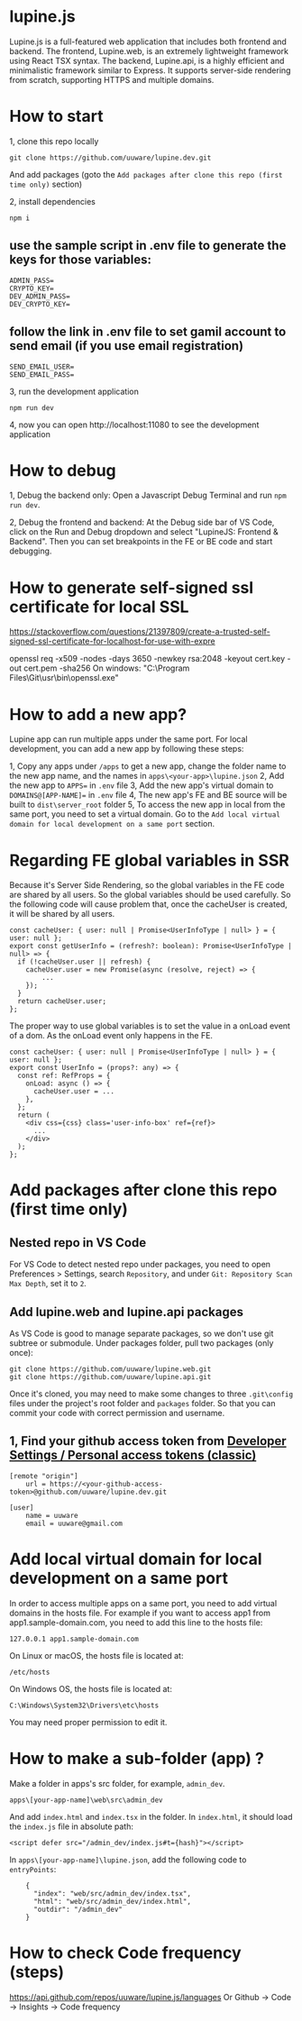 # lupine.js

Lupine.js is a full-featured web application that includes both frontend and backend. The frontend, Lupine.web, is an extremely lightweight framework using React TSX syntax. The backend, Lupine.api, is a highly efficient and minimalistic framework similar to Express. It supports server-side rendering from scratch, supporting HTTPS and multiple domains.

# How to start

1, clone this repo locally

```
git clone https://github.com/uuware/lupine.dev.git
```

And add packages (goto the `Add packages after clone this repo (first time only)` section)


2, install dependencies

```
npm i
```

## use the sample script in .env file to generate the keys for those variables:
```
ADMIN_PASS=
CRYPTO_KEY=
DEV_ADMIN_PASS=
DEV_CRYPTO_KEY=
```

## follow the link in .env file to set gamil account to send email (if you use email registration)
```
SEND_EMAIL_USER=
SEND_EMAIL_PASS=
```


3, run the development application

```
npm run dev
```

4, now you can open http://localhost:11080 to see the development application


# How to debug

1, Debug the backend only:
Open a Javascript Debug Terminal and run `npm run dev`.

2, Debug the frontend and backend:
At the Debug side bar of VS Code, click on the Run and Debug dropdown and select "LupineJS: Frontend & Backend".
Then you can set breakpoints in the FE or BE code and start debugging.

# How to generate self-signed ssl certificate for local SSL

https://stackoverflow.com/questions/21397809/create-a-trusted-self-signed-ssl-certificate-for-localhost-for-use-with-expre

openssl req -x509 -nodes -days 3650 -newkey rsa:2048 -keyout cert.key -out cert.pem -sha256
On windows:
"C:\Program Files\Git\usr\bin\openssl.exe"

# How to add a new app?
Lupine app can run multiple apps under the same port. For local development, you can add a new app by following these steps:

1, Copy any apps under `/apps` to get a new app, change the folder name to the new app name, and the names in `apps\<your-app>\lupine.json`
2, Add the new app to `APPS=` in `.env` file
3, Add the new app's virtual domain to `DOMAINS@[APP-NAME]=` in `.env` file
4, The new app's FE and BE source will be built to `dist\server_root` folder
5, To access the new app in local from the same port, you need to set a virtual domain.
Go to the `Add local virtual domain for local development on a same port` section.

# Regarding FE global variables in SSR
Because it's Server Side Rendering, so the global variables in the FE code are shared by all users.
So the global variables should be used carefully.
So the following code will cause problem that, once the cacheUser is created, it will be shared by all users.
```
const cacheUser: { user: null | Promise<UserInfoType | null> } = { user: null };
export const getUserInfo = (refresh?: boolean): Promise<UserInfoType | null> => {
  if (!cacheUser.user || refresh) {
    cacheUser.user = new Promise(async (resolve, reject) => {
        ...
    });
  }
  return cacheUser.user;
};
```
The proper way to use global variables is to set the value in a onLoad event of a dom.
As the onLoad event only happens in the FE.
```
const cacheUser: { user: null | Promise<UserInfoType | null> } = { user: null };
export const UserInfo = (props?: any) => {
  const ref: RefProps = {
    onLoad: async () => {
      cacheUser.user = ...
    },
  };
  return (
    <div css={css} class='user-info-box' ref={ref}>
      ...
    </div>
  );
};
```


# Add packages after clone this repo (first time only)

## Nested repo in VS Code
For VS Code to detect nested repo under packages, you need to open Preferences > Settings, search `Repository`, and under `Git: Repository Scan Max Depth`, set it to `2`.

## Add lupine.web and lupine.api packages
As VS Code is good to manage separate packages, so we don't use git subtree or submodule.
Under packages folder, pull two packages (only once):
```
git clone https://github.com/uuware/lupine.web.git
git clone https://github.com/uuware/lupine.api.git
```

Once it's cloned, you may need to make some changes to three `.git\config` files under the project's root folder and `packages` folder. So that you can commit your code with correct permission and username.
## 1, Find your github access token from [Developer Settings / Personal access tokens (classic)](https://github.com/settings/tokens)

```
[remote "origin"]
	url = https://<your-github-access-token>@github.com/uuware/lupine.dev.git

[user]
	name = uuware
	email = uuware@gmail.com
```

# Add local virtual domain for local development on a same port
In order to access multiple apps on a same port, you need to add virtual domains in the hosts file.
For example if you want to access app1 from app1.sample-domain.com, you need to add this line to the hosts file:

```
127.0.0.1 app1.sample-domain.com
```
On Linux or macOS, the hosts file is located at:

```
/etc/hosts
```
On Windows OS, the hosts file is located at:

```
C:\Windows\System32\Drivers\etc\hosts
```
You may need proper permission to edit it.


# How to make a sub-folder (app) ?
Make a folder in apps's src folder, for example, `admin_dev`.

```
apps\[your-app-name]\web\src\admin_dev
```

And add `index.html` and `index.tsx` in the folder.
In `index.html`, it should load the `index.js` file in absolute path:

```
<script defer src="/admin_dev/index.js#t={hash}"></script>
```

In `apps\[your-app-name]\lupine.json`, add the following code to `entryPoints`:

```
    {
      "index": "web/src/admin_dev/index.tsx",
      "html": "web/src/admin_dev/index.html",
      "outdir": "/admin_dev"
    }

```

# How to check Code frequency (steps)
https://api.github.com/repos/uuware/lupine.js/languages
Or
Github -> Code -> Insights -> Code frequency